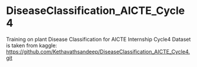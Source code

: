 # DiseaseClassification_AICTE_Cycle4
Training on plant Disease Classification for AICTE Internship Cycle4
Dataset is taken from kaggle:
https://github.com/Kethavathsandeep/DiseaseClassification_AICTE_Cycle4.git
